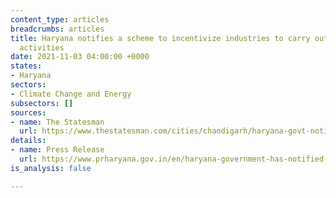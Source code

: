```yaml
---
content_type: articles
breadcrumbs: articles
title: Haryana notifies a scheme to incentivize industries to carry out waste management
  activities
date: 2021-11-03 04:00:00 +0000
states:
- Haryana
sectors:
- Climate Change and Energy
subsectors: []
sources:
- name: The Statesman
  url: https://www.thestatesman.com/cities/chandigarh/haryana-govt-notifies-assistance-waste-management-scheme-industrial-sector-1503021091.html
details:
- name: Press Release
  url: https://www.prharyana.gov.in/en/haryana-government-has-notified-the-assistance-for-waste-management-scheme-for-industrial-sector
is_analysis: false

---
```

